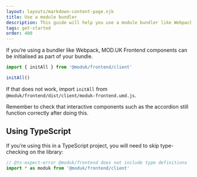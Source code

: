 ```yaml
---
layout: layouts/markdown-content-page.njk
title: Use a module bundler
description: This guide will help you use a module bundler like Webpack.
tags: get-started
order: 400
---
```


If you’re using a bundler like Webpack, MOD.UK Frontend components can be
initialised as part of your bundle.

```js
import { initAll } from '@moduk/frontend/client'

initAll()
```

If that does not work, import `initAll` from
`@moduk/frontend/dist/client/moduk-frontend.umd.js`.

Remember to check that interactive components such as the accordion still
function correctly after doing this.

## Using TypeScript

If you’re using this in a TypeScript project, you will need to skip
type-checking on the library:

```ts
// @ts-expect-error @moduk/frontend does not include type definitions
import * as moduk from '@moduk/frontend/client'
```
